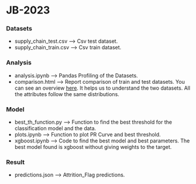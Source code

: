 # JB-2023

### Datasets
- supply_chain_test.csv --> Csv test dataset.
- supply_chain_train.csv --> Csv train dataset.

### Analysis
- analysis.ipynb --> Pandas Profiling of the Datasets.
- comparison.html --> Report comparison of train and test datasets. You can see an overview [here](https://htmlpreview.github.io/?https://github.com/XavierQuerol/JB-2023/blob/main/comparison.html). It helps us to understand the two datasets. All the attributes follow the same distributions.
      
### Model
- best_th_function.py --> Function to find the best threshold for the classification model and the data.
- plots.ipynb --> Function to plot PR Curve and best threshold.
- xgboost.ipynb --> Code to find the best model and best parameters. The best model found is xgboost without giving weights to the target.

### Result
- predictions.json --> Attrition_Flag predictions.


